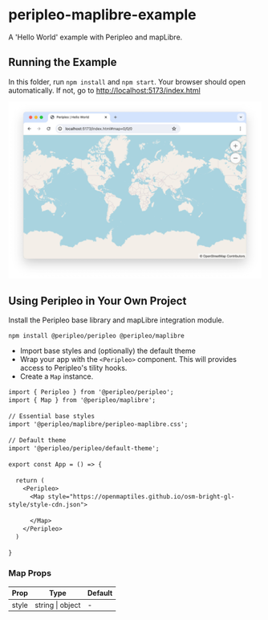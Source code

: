 # peripleo-maplibre-example

A 'Hello World' example with Peripleo and mapLibre.

## Running the Example

In this folder, run `npm install` and `npm start`. Your browser should open automatically. 
If not, go to <http://localhost:5173/index.html>

![Hello World example](screenshot.jpg)

## Using Peripleo in Your Own Project

Install the Peripleo base library and mapLibre integration module.

```
npm install @peripleo/peripleo @peripleo/maplibre
```

- Import base styles and (optionally) the default theme
- Wrap your app with the `<Peripleo>` component. This will provides access to Peripleo's tility hooks.
- Create a `Map` instance.

```tsx
import { Peripleo } from '@peripleo/peripleo';
import { Map } from '@peripleo/maplibre';

// Essential base styles
import '@peripleo/maplibre/peripleo-maplibre.css';

// Default theme
import '@peripleo/peripleo/default-theme';

export const App = () => {

  return (
    <Peripleo>
      <Map style="https://openmaptiles.github.io/osm-bright-gl-style/style-cdn.json">
        
      </Map>
    </Peripleo>
  )

}
```

### Map Props

| Prop  | Type             | Default |
|-------|------------------|---------|
| style | string \| object | -       |
